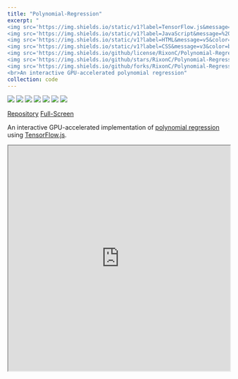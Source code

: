 ```yaml
---
title: "Polynomial-Regression"
excerpt: "
<img src='https://img.shields.io/static/v1?label=TensorFlow.js&message=v2.3&color=yellow&style=flat&logo=tensorflow&logoColor=white' href='/'>
<img src='https://img.shields.io/static/v1?label=JavaScript&message=%20&color=blueviolet&style=flat&logo=javascript&logoColor=white' href='/'>
<img src='https://img.shields.io/static/v1?label=HTML&message=v5&color=blueviolet&style=flat&logo=html5&logoColor=white' href='/'>
<img src='https://img.shields.io/static/v1?label=CSS&message=v3&color=blueviolet&style=flat&logo=css3&logoColor=white' href='/'>
<img src='https://img.shields.io/github/license/RixonC/Polynomial-Regression' href='/'>
<img src='https://img.shields.io/github/stars/RixonC/Polynomial-Regression' href='/'>
<img src='https://img.shields.io/github/forks/RixonC/Polynomial-Regression' href='/'>
<br>An interactive GPU-accelerated polynomial regression"
collection: code
---
```


<img src='https://img.shields.io/static/v1?label=TensorFlow.js&message=v2.3&color=yellow&style=flat&logo=tensorflow&logoColor=white' href='/'>
<img src='https://img.shields.io/static/v1?label=JavaScript&message=%20&color=blueviolet&style=flat&logo=javascript&logoColor=white' href='/'>
<img src='https://img.shields.io/static/v1?label=HTML&message=v5&color=blueviolet&style=flat&logo=html5&logoColor=white' href='/'>
<img src='https://img.shields.io/static/v1?label=CSS&message=v3&color=blueviolet&style=flat&logo=css3&logoColor=white' href='/'>
<img src='https://img.shields.io/github/license/RixonC/Polynomial-Regression' href='/'>
<img src='https://img.shields.io/github/stars/RixonC/Polynomial-Regression' href='/'>
<img src='https://img.shields.io/github/forks/RixonC/Polynomial-Regression' href='/'>

<a href="https://github.com/RixonC/Polynomial-Regression" class="btn">Repository</a>
<a href="https://rixonc.github.io/Polynomial-Regression/" class="btn">Full-Screen</a>

An interactive GPU-accelerated implementation of 
[polynomial regression](https://en.wikipedia.org/wiki/Polynomial_regression)
using [TensorFlow.js](https://www.tensorflow.org/js).

<iframe 
    width="100%"
    height="512"
    src="https://rixonc.github.io/Polynomial-Regression/">
</iframe>
